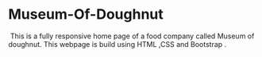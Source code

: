 # Museum-Of-Doughnut
<img scr="https://github.com/sushanth870/Museum-Of-Doughnut/blob/main/desktop-view.png">
This is a fully responsive home page of a food company called Museum of doughnut. This webpage is build using HTML ,CSS and Bootstrap .
